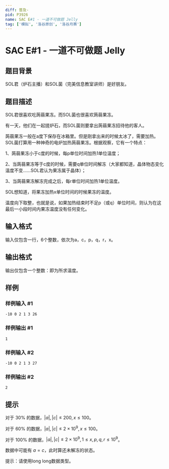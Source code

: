 ```yaml
---
diff: 普及-
pid: P3926
name: SAC E#1 - 一道不可做题 Jelly
tag: ['模拟', '洛谷原创', '洛谷月赛']
---
```

# SAC E#1 - 一道不可做题 Jelly
## 题目背景

SOL君（炉石主播）和SOL菌（完美信息教室讲师）是好朋友。

## 题目描述

SOL君很喜欢吃蒟蒻果冻。而SOL菌也很喜欢蒟蒻果冻。

有一天，他们在一起搓炉石，而SOL菌则要拿出蒟蒻果冻招待他的客人。

蒟蒻果冻一般在a度下保存在冰箱里。但是刚拿出来的时候太冰了，需要加热。SOL菌打算用一种神奇的电炉加热蒟蒻果冻。根据观察，它有一个特点：

1、蒟蒻果冻小于c度的时候，每p单位时间加热1单位温度；

2、当蒟蒻果冻等于c度的时候，需要q单位时间解冻（大家都知道，晶体物态变化温度不变……SOL君认为果冻属于晶体）；

3、当蒟蒻果冻解冻完成之后，每r单位时间加热1单位温度。


SOL想知道，将果冻加热x单位时间的时候果冻的温度。

温度向下取整，也就是说，如果加热结束时不足p（或q）单位时间，则认为在这最后一小段时间内果冻温度没有任何变化。

## 输入格式

输入仅包含一行，6个整数，依次为a，c，p，q，r，x。

## 输出格式

输出仅包含一个整数：即为所求温度。

## 样例

### 样例输入 #1
```
-10 0 2 1 3 26

```
### 样例输出 #1
```
1
```
### 样例输入 #2
```
-10 0 2 1 3 27
```
### 样例输出 #2
```
2
```
## 提示

对于 $30\%$ 的数据，$|a|, |c| \leq 200, x \leq 100$。

对于 $60\%$ 的数据，$|a|, |c| \leq 2 \times 10^9, x \leq 100$。

对于 $100\%$ 的数据，$|a|, |c| \leq 2 \times 10^9, 1 \leq x, p, q, r \leq 10^9$。

数据中可能有 $a = c$，此时算还未解冻的状态。


提示：请使用long long数据类型。


